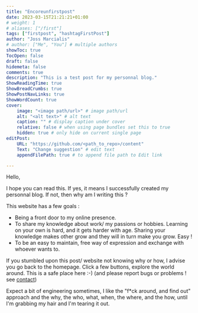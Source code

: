 ```yaml
---
title: "Encoreunfirstpost"
date: 2023-03-15T21:21:21+01:00
# weight: 1
# aliases: ["/first"]
tags: ["firstpost", "hashtagFirstPost"]
author: "Joss Marcialis"
# author: ["Me", "You"] # multiple authors
showToc: true
TocOpen: false
draft: false
hidemeta: false
comments: true
description: "This is a test post for my personnal blog."
ShowReadingTime: true
ShowBreadCrumbs: true
ShowPostNavLinks: true
ShowWordCount: true
cover:
    image: "<image path/url>" # image path/url
    alt: "<alt text>" # alt text
    caption: "" # display caption under cover
    relative: false # when using page bundles set this to true
    hidden: true # only hide on current single page
editPost:
    URL: "https://github.com/<path_to_repo>/content"
    Text: "Change suggestion" # edit text
    appendFilePath: true # to append file path to Edit link

---
```


Hello,

I hope you can read this. If yes, it means I successfully created my personnal blog. If not, then why am I writing this ?

This website has a few goals :
- Being a front door to my online presence. 
- To share my knowledge about work/ my passions or hobbies. Learning on your own is hard, and it gets harder with age. Sharing your knowledge makes other grow and they will in turn make you grow. Easy ! 
- To be an easy to maintain, free way of expression and exchange with whoever wants to.

If you stumbled upon this post/ website not knowing why or how, I advise you go back to the homepage. Click a few buttons, explore the world around. This is a safe place here :-) (and please report bugs or problems ! see [contact]()) 

Expect a bit of engineering sometimes, I like the "f*ck around, and find out" approach and the why, the who, what, when, the where, and the how, until I'm grabbing my hair and I'm tearing it out.
